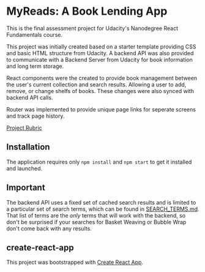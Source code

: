 # MyReads: A Book Lending App

This is the final assessment project for Udacity's Nanodegree React Fundamentals course.

This project was initially created based on a starter template providing CSS and basic HTML structure from Udacity. A backend API was also provided to communicate with a Backend Server from Udacity for book information and long term storage.

React components were the created to provide book management between the user's current collection and search results. Allowing a user to add, remove, or change shelfs of books. These changes were also synced with backend API calls.

Router was implemented to provide unique page links for seperate screens and track page history.

[Project Rubric](https://review.udacity.com/#!/rubrics/918/viewvv)

## Installation
The application requires only `npm install` and `npm start` to get it installed and launched.

## Important

The backend API uses a fixed set of cached search results and is limited to a particular set of search terms, which can be found in [SEARCH_TERMS.md](SEARCH_TERMS.md). That list of terms are the _only_ terms that will work with the backend, so don't be surprised if your searches for Basket Weaving or Bubble Wrap don't come back with any results.

## create-react-app

This project was bootstrapped with [Create React App](https://github.com/facebookincubator/create-react-app).